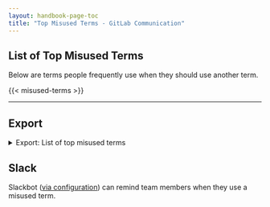 ```yaml
---
layout: handbook-page-toc
title: "Top Misused Terms - GitLab Communication"
---
```


<!-- NOTE: To update misused terms, please open "data/communication/misused_terms.yml -->

## List of Top Misused Terms

Below are terms people frequently use when they should use another term.

{{< misused-terms >}}

<!-- leave this section at the bottom of the page -->
---

## Export

<details>
  <summary>Export: List of top misused terms</summary>

  <p>Please note that some terms may have been excluded from exports.</p>

  <textarea class="misused-export" rows="10" cols="120">{{< misused-terms-export >}}</textarea>
</details>

## Slack

Slackbot ([via configuration](https://gitlab.slack.com/customize/slackbot)) can remind team members when they use a misused term.
